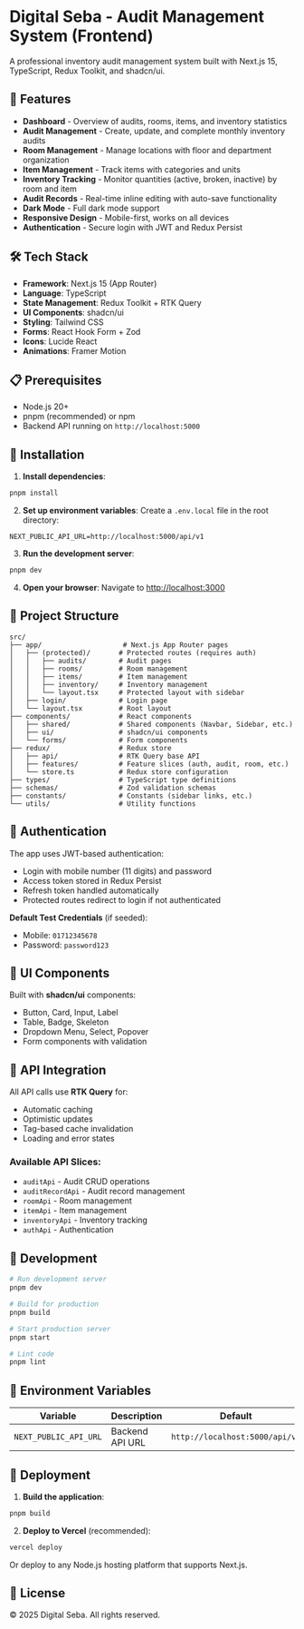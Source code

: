 # Digital Seba - Audit Management System (Frontend)

A professional inventory audit management system built with Next.js 15, TypeScript, Redux Toolkit, and shadcn/ui.

## 🚀 Features

- **Dashboard** - Overview of audits, rooms, items, and inventory statistics
- **Audit Management** - Create, update, and complete monthly inventory audits
- **Room Management** - Manage locations with floor and department organization
- **Item Management** - Track items with categories and units
- **Inventory Tracking** - Monitor quantities (active, broken, inactive) by room and item
- **Audit Records** - Real-time inline editing with auto-save functionality
- **Dark Mode** - Full dark mode support
- **Responsive Design** - Mobile-first, works on all devices
- **Authentication** - Secure login with JWT and Redux Persist

## 🛠️ Tech Stack

- **Framework**: Next.js 15 (App Router)
- **Language**: TypeScript
- **State Management**: Redux Toolkit + RTK Query
- **UI Components**: shadcn/ui
- **Styling**: Tailwind CSS
- **Forms**: React Hook Form + Zod
- **Icons**: Lucide React
- **Animations**: Framer Motion

## 📋 Prerequisites

- Node.js 20+ 
- pnpm (recommended) or npm
- Backend API running on `http://localhost:5000`

## 🔧 Installation

1. **Install dependencies**:
```bash
pnpm install
```

2. **Set up environment variables**:
Create a `.env.local` file in the root directory:
```env
NEXT_PUBLIC_API_URL=http://localhost:5000/api/v1
```

3. **Run the development server**:
```bash
pnpm dev
```

4. **Open your browser**:
Navigate to [http://localhost:3000](http://localhost:3000)

## 📁 Project Structure

```
src/
├── app/                    # Next.js App Router pages
│   ├── (protected)/       # Protected routes (requires auth)
│   │   ├── audits/        # Audit pages
│   │   ├── rooms/         # Room management
│   │   ├── items/         # Item management
│   │   ├── inventory/     # Inventory management
│   │   └── layout.tsx     # Protected layout with sidebar
│   ├── login/             # Login page
│   └── layout.tsx         # Root layout
├── components/            # React components
│   ├── shared/            # Shared components (Navbar, Sidebar, etc.)
│   ├── ui/                # shadcn/ui components
│   └── forms/             # Form components
├── redux/                 # Redux store
│   ├── api/               # RTK Query base API
│   ├── features/          # Feature slices (auth, audit, room, etc.)
│   └── store.ts           # Redux store configuration
├── types/                 # TypeScript type definitions
├── schemas/               # Zod validation schemas
├── constants/             # Constants (sidebar links, etc.)
└── utils/                 # Utility functions
```

## 🔐 Authentication

The app uses JWT-based authentication:
- Login with mobile number (11 digits) and password
- Access token stored in Redux Persist
- Refresh token handled automatically
- Protected routes redirect to login if not authenticated

**Default Test Credentials** (if seeded):
- Mobile: `01712345678`
- Password: `password123`

## 🎨 UI Components

Built with **shadcn/ui** components:
- Button, Card, Input, Label
- Table, Badge, Skeleton
- Dropdown Menu, Select, Popover
- Form components with validation

## 📡 API Integration

All API calls use **RTK Query** for:
- Automatic caching
- Optimistic updates
- Tag-based cache invalidation
- Loading and error states

### Available API Slices:
- `auditApi` - Audit CRUD operations
- `auditRecordApi` - Audit record management
- `roomApi` - Room management
- `itemApi` - Item management
- `inventoryApi` - Inventory tracking
- `authApi` - Authentication

## 🧪 Development

```bash
# Run development server
pnpm dev

# Build for production
pnpm build

# Start production server
pnpm start

# Lint code
pnpm lint
```

## 📝 Environment Variables

| Variable | Description | Default |
|----------|-------------|---------|
| `NEXT_PUBLIC_API_URL` | Backend API URL | `http://localhost:5000/api/v1` |

## 🚀 Deployment

1. **Build the application**:
```bash
pnpm build
```

2. **Deploy to Vercel** (recommended):
```bash
vercel deploy
```

Or deploy to any Node.js hosting platform that supports Next.js.

## 📄 License

© 2025 Digital Seba. All rights reserved.
